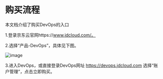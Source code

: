 # 购买流程

本文档介绍了购买DevOps的入口


1.登录京东云官网https://www.jdcloud.com/。

2.选择“产品-DevOps”，具体见下图。

![image](https://github.com/jdcloudcom/cn/blob/edit/documentation/Management-and-Monitoring/DevOps/%E4%BA%A7%E5%93%81%E5%AE%9A%E4%BB%B7/%E8%B4%AD%E4%B9%B0%E6%B5%81%E7%A8%8B.png)

3.进入DevOps，或直接登录DevOps网址 https://devops.jdcloud.com
选择“账户管理”，点击立即购买。
